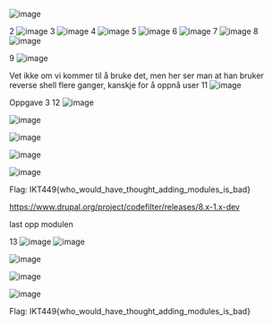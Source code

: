  ![image](https://user-images.githubusercontent.com/72946914/164683337-71db6be3-1c1f-4cbf-9e31-3fe46f720e43.png)

2 ![image](https://user-images.githubusercontent.com/72946914/164683204-efd1c930-bdf7-4b6b-931f-da415ef65e74.png)
3 ![image](https://user-images.githubusercontent.com/72946914/164683266-c8d87f3d-890f-48b5-ac09-b87d4565be54.png)
4 ![image](https://user-images.githubusercontent.com/72946914/167479757-9a262870-1fc0-4fbf-8802-866113e9a560.png)
5 ![image](https://user-images.githubusercontent.com/72946914/167480563-4086a0e2-0826-428f-8df0-abf6bac7ca42.png)
6 ![image](https://user-images.githubusercontent.com/72946914/167480617-3b41b0a4-83be-4080-9284-10911e1f0806.png)
7 ![image](https://user-images.githubusercontent.com/72946914/167481647-767bdd68-17ea-4072-96e8-f520949fabd0.png)
8 ![image](https://user-images.githubusercontent.com/72946914/167482861-ccb00f5a-23a6-469e-892e-3e58a030e7ec.png)

9 ![image](https://user-images.githubusercontent.com/72946914/167696514-2b4ac726-2db8-4f0f-b37b-3dca1585a008.png)





Vet ikke om vi kommer til å bruke det, men her ser man at han bruker reverse shell flere ganger, kanskje for å oppnå user 
11 ![image](https://user-images.githubusercontent.com/72946914/166972379-88812d98-6355-406f-83b1-79743195010c.png)


Oppgave 3
12 ![image](https://user-images.githubusercontent.com/72946914/167477793-47ba477e-a9c9-4883-9b94-d996eb0385b1.png)

![image](https://user-images.githubusercontent.com/70077872/167573879-1302944a-d324-45a6-800e-147cb45be604.png)


![image](https://user-images.githubusercontent.com/70077872/167573750-8dca4946-dd94-4f2d-8923-ecbda7b62a48.png)


![image](https://user-images.githubusercontent.com/70077872/167573128-1848a4ee-8881-4bbb-96e2-9aabb47cfe50.png)

![image](https://user-images.githubusercontent.com/70077872/167573357-162e2f3f-67d6-414f-bfb7-b871ac042453.png)

Flag: IKT449{who_would_have_thought_adding_modules_is_bad}

https://www.drupal.org/project/codefilter/releases/8.x-1.x-dev

last opp modulen 

13 ![image](https://user-images.githubusercontent.com/72946914/167477487-da0f0129-efbe-44c1-b1cc-4590495a6155.png)
![image](https://user-images.githubusercontent.com/70077872/167573879-1302944a-d324-45a6-800e-147cb45be604.png)


![image](https://user-images.githubusercontent.com/70077872/167573750-8dca4946-dd94-4f2d-8923-ecbda7b62a48.png)


![image](https://user-images.githubusercontent.com/70077872/167573128-1848a4ee-8881-4bbb-96e2-9aabb47cfe50.png)

![image](https://user-images.githubusercontent.com/70077872/167573357-162e2f3f-67d6-414f-bfb7-b871ac042453.png)

Flag: IKT449{who_would_have_thought_adding_modules_is_bad}

